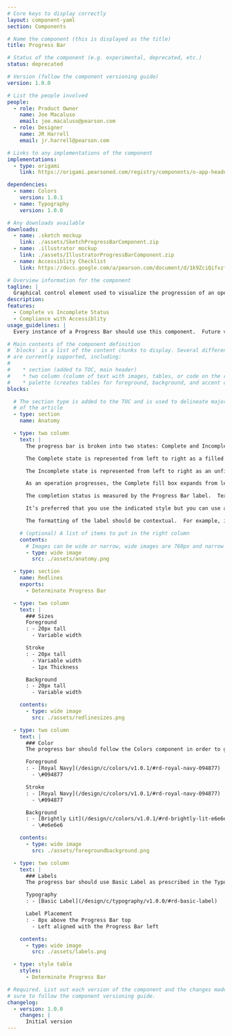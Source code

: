 ```yaml
---
# Core keys to display correctly
layout: component-yaml
section: Components

# Name the component (this is displayed as the title)
title: Progress Bar

# Status of the component (e.g. experimental, deprecated, etc.)
status: deprecated

# Version (follow the component versioning guide)
version: 1.0.0

# List the people involved
people:
  - role: Product Owner
    name: Joe Macaluso
    email: joe.macaluso@pearson.com
  - role: Designer
    name: JR Harrell
    email: jr.harrell@pearson.com

# Links to any implementations of the component
implementations:
  - type: origami
    link: https://origami.pearsoned.com/registry/components/o-app-header

dependencies:
  - name: Colors
    version: 1.0.1
  - name: Typography
    version: 1.0.0

# Any downloads available
downloads:
  - name: .sketch mockup
    link: ./assets/SketchProgressBarComponent.zip
  - name: .illustrator mockup
    link: ./assets/IllustratorProgressBarComponent.zip    
  - name: Accessiblity Checklist
    link: https://docs.google.com/a/pearson.com/document/d/1k9ZciQifxzfafy90mTjYHIFzvztl2fz17XzYKbi2v-A/edit?usp=sharing

# Overview information for the component
tagline: |
  Graphical control element used to visualize the progression of an operation such as course copy, course setup, or assignment creation.
description:
features:
  - Complete vs Incomplete Status
  - Compliance with Accessiblity
usage_guidelines: |
  Every instance of a Progress Bar should use this component.  Future versions of the progress bar will include more detailed meta information.

# Main contents of the component definition
# `blocks` is a list of the content chunks to display. Several different types
# are currently supported, including:
#
#    * section (added to TOC, main header)
#    * two column (column of text with images, tables, or code on the right)
#    * palette (creates tables for foreground, background, and accent colors)
blocks:

  # The section type is added to the TOC and is used to delineate major chunks
  # of the article
  - type: section
    name: Anatomy

  - type: two column
    text: |
      The progress bar is broken into two states: Complete and Incomplete.  

      The Complete state is represented from left to right as a filled foreground box.

      The Incomplete state is represented from left to right as an unfilled stroke box with a solid color background.

      As an operation progresses, the Complete fill box expands from left to right  as the Incomplete stroked box contracts from left to right at an equal size and rate that is linear in behavior.

      The completion status is measured by the Progress Bar label.  Textual labels are always required.  

      It’s preferred that you use the indicated style but you can use another method of labeling if that fits with your design better.  

      The formatting of the label should be contextual.  For example, if you are measuring time, the label might read "5 Minutes Remaining."

    # (optional) A list of items to put in the right column
    contents:
      # Images can be wide or narrow, wide images are 760px and narrow are 370px
      - type: wide image
        src: ./assets/anatomy.png

  - type: section
    name: Redlines
    exports:
      - Determinate Progress Bar

  - type: two column
    text: |
      ### Sizes
      Foreground
      : - 20px tall
        - Variable width

      Stroke
      : - 20px tall
        - Variable width
        - 1px Thickness

      Background
      : - 20px tall
        - Variable width

    contents:
      - type: wide image
        src: ./assets/redlinesizes.png

  - type: two column
    text: |
      ### Color
      The progress bar should follow the Colors component in order to guarantee sufficient contrast to meet WCAG 2.0 AA guidelines.

      Foreground
      : - [Royal Navy](/design/c/colors/v1.0.1/#rd-royal-navy-094877)
        - \#094877

      Stroke
      : - [Royal Navy](/design/c/colors/v1.0.1/#rd-royal-navy-094877)
        - \#094877

      Background
      : - [Brightly Lit](/design/c/colors/v1.0.1/#rd-brightly-lit-e6e6e6)
        - \#e6e6e6

    contents:
      - type: wide image
        src: ./assets/foregroundbackground.png

  - type: two column
    text: |
      ### Labels
      The progress bar should use Basic Label as prescribed in the Typography component rules.

      Typography
      : - [Basic Label](/design/c/typography/v1.0.0/#rd-basic-label)

      Label Placement
      : - 8px above the Progress Bar top
        - Left aligned with the Progress Bar left

    contents:
      - type: wide image
        src: ./assets/labels.png

  - type: style table
    styles:
      - Determinate Progress Bar

# Required. List out each version of the component and the changes made. Make
# sure to follow the component versioning guide.
changelog:
  - version: 1.0.0
    changes: |
      Initial version
---
```

